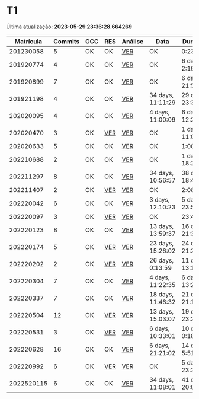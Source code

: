 # T1
Última atualização: **2023-05-29 23:36:28.664269**

|  Matrícula | Commits | GCC |  RES |  Análise |  Data |  Duração | 
|---|---|---|---|---|---|---|
|  201230058 |  5 |  OK |  OK |   [VER](./relatorios/201230058/T1/report.html) |  OK |  0:23:22 | 
|  201920774 |  4 |  OK |  OK |   [VER](./relatorios/201920774/T1/report.html) |  OK |  6 days, 2:19:59 | 
|  201920899 |  7 |  OK |  OK |   [VER](./relatorios/201920899/T1/report.html) |  OK |  6 days, 21:57:04 | 
|  201921198 |  4 |  OK |  OK |   [VER](./relatorios/201921198/T1/report.html) |  34 days, 11:11:29 |  29 days, 23:33:59 | 
|  202020095 |  4 |  OK |  OK |   [VER](./relatorios/202020095/T1/report.html) |  4 days, 11:00:09 |  6 days, 12:27:23 | 
|  202020470 |  3 |  OK |  [VER](./relatorios/202020470/T1/resposta.txt) |   [VER](./relatorios/202020470/T1/report.html) |  OK |  1 day, 11:01:19 | 
|  202020633 |  5 |  OK |  OK |   [VER](./relatorios/202020633/T1/report.html) |  OK |  1:00:59 | 
|  202210688 |  2 |  OK |  OK |   [VER](./relatorios/202210688/T1/report.html) |  OK |  1 day, 18:21:48 | 
|  202211297 |  8 |  OK |  OK |   [VER](./relatorios/202211297/T1/report.html) |  34 days, 10:56:57 |  38 days, 18:46:24 | 
|  202211407 |  2 |  OK |  [VER](./relatorios/202211407/T1/resposta.txt) |   [VER](./relatorios/202211407/T1/report.html) |  OK |  2:08:06 | 
|  202220042 |  6 |  OK |  OK |   [VER](./relatorios/202220042/T1/report.html) |  3 days, 12:10:23 |  5 days, 23:50:24 | 
|  202220097 |  3 |  OK |  [VER](./relatorios/202220097/T1/resposta.txt) |   [VER](./relatorios/202220097/T1/report.html) |  OK |  23:41:44 | 
|  202220123 |  8 |  OK |  OK |   [VER](./relatorios/202220123/T1/report.html) |  13 days, 13:59:37 |  16 days, 21:37:23 | 
|  202220174 |  5 |  OK |  [VER](./relatorios/202220174/T1/resposta.txt) |   [VER](./relatorios/202220174/T1/report.html) |  23 days, 15:26:02 |  24 days, 21:28:48 | 
|  202220202 |  2 |  OK |  [VER](./relatorios/202220202/T1/resposta.txt) |   [VER](./relatorios/202220202/T1/report.html) |  26 days, 0:13:59 |  11 days, 13:14:52 | 
|  202220304 |  7 |  OK |  OK |   [VER](./relatorios/202220304/T1/report.html) |  4 days, 11:22:35 |  6 days, 13:25:01 | 
|  202220337 |  7 |  OK |  OK |   [VER](./relatorios/202220337/T1/report.html) |  18 days, 11:46:32 |  21 days, 21:14:28 | 
|  202220504 |  12 |  OK |  [VER](./relatorios/202220504/T1/resposta.txt) |   [VER](./relatorios/202220504/T1/report.html) |  13 days, 15:03:07 |  19 days, 23:22:36 | 
|  202220531 |  3 |  OK |  [VER](./relatorios/202220531/T1/resposta.txt) |   [VER](./relatorios/202220531/T1/report.html) |  6 days, 10:33:01 |  10 days, 0:18:54 | 
|  202220628 |  16 |  OK |  OK |   [VER](./relatorios/202220628/T1/report.html) |  6 days, 21:21:02 |  14 days, 5:51:29 | 
|  202220992 |  6 |  OK |  [VER](./relatorios/202220992/T1/resposta.txt) |   [VER](./relatorios/202220992/T1/report.html) |  OK |  5 days, 23:25:52 | 
|  2022520115 |  6 |  OK |  OK |   [VER](./relatorios/2022520115/T1/report.html) |  34 days, 11:08:01 |  41 days, 20:00:06 | 
